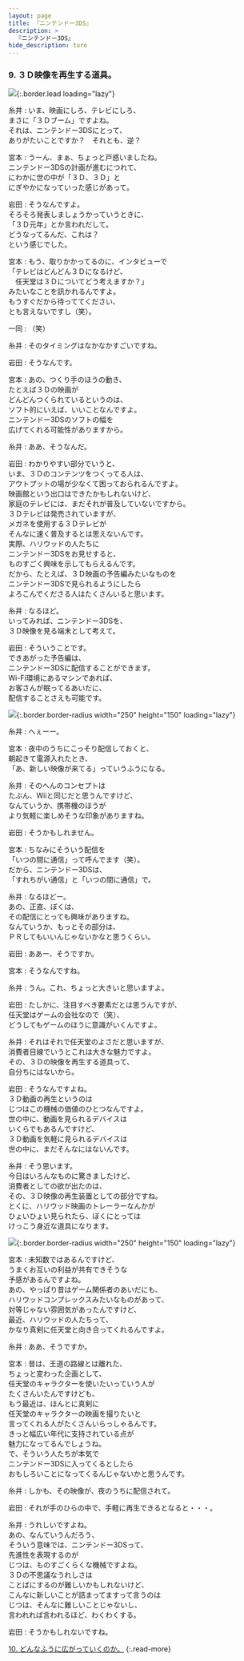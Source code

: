```yaml
---
layout: page
title: 『ニンテンドー3DS』
description: >
  『ニンテンドー3DS』
hide_description: ture
---
```


### 9. ３Ｄ映像を再生する道具。

![](/interviews/jp/3ds/hardware/vol1/img/mainvisual9.jpg){:.border.lead loading="lazy"}

糸井
: いま、映画にしろ、テレビにしろ、<br>まさに「３Ｄブーム」ですよね。<br>それは、ニンテンドー3DSにとって、<br>ありがたいことですか？　それとも、逆？

宮本
: うーん、まぁ、ちょっと戸惑いましたね。<br>ニンテンドー3DSの計画が進むにつれて、<br>にわかに世の中が「３Ｄ、３Ｄ」と<br>にぎやかになっていった感じがあって。

岩田
: そうなんですよ。<br>そろそろ発表しましょうかっていうときに、<br>「３Ｄ元年」とか言われだして。<br>どうなってるんだ、これは？<br>という感じでした。

宮本
: もう、取りかかってるのに、インタビューで<br>「テレビはどんどん３Ｄになるけど、<br>　任天堂は３Ｄについてどう考えますか？」<br>みたいなことを訊かれるんですよ。<br>もうすぐだから待っててください、<br>とも言えないですし（笑）。

一同
: （笑）

糸井
: そのタイミングはなかなかすごいですね。

岩田
: そうなんです。

宮本
: あの、つくり手のほうの動き、<br>たとえば３Ｄの映画が<br>どんどんつくられているというのは、<br>ソフト的にいえば、いいことなんですよ。<br>ニンテンドー3DSのソフトの幅を<br>広げてくれる可能性がありますから。

糸井
: ああ、そうなんだ。

岩田
: わかりやすい部分でいうと、<br>いま、３Ｄのコンテンツをつくってる人は、<br>アウトプットの場が少なくて困っておられるんですよ。<br>映画館という出口はできたかもしれないけど、<br>家庭のテレビには、まだそれが普及していないですから。<br>３Ｄテレビは発売されていますが、<br>メガネを使用する３Ｄテレビが<br>そんなに速く普及するとは思えないんです。<br>実際、ハリウッドの人たちに<br>ニンテンドー3DSをお見せすると、<br>ものすごく興味を示してもらえるんです。<br>だから、たとえば、３Ｄ映画の予告編みたいなものを<br>ニンテンドー3DSで見られるようにしたら<br>よろこんでくださる人はたくさんいると思います。

糸井
: なるほど。<br>いってみれば、ニンテンドー3DSを、<br>３Ｄ映像を見る端末として考えて。

岩田
: そういうことです。<br>できあがった予告編は、<br>ニンテンドー3DSに配信することができます。<br>Wi-Fi環境にあるマシンであれば、<br>お客さんが眠ってるあいだに、<br>配信することさえも可能です。

![](/interviews/jp/3ds/hardware/vol1/img/photo26.jpg){:.border.border-radius width="250" height="150"  loading="lazy"}

糸井
: へぇーー。

宮本
: 夜中のうちにこっそり配信しておくと、<br>朝起きて電源入れたとき、<br>「あ、新しい映像が来てる」っていうふうになる。

糸井
: そのへんのコンセプトは<br>たぶん、Wiiと同じだと思うんですけど、<br>なんていうか、携帯機のほうが<br>より気軽に楽しめそうな印象がありますね。

岩田
: そうかもしれません。

宮本
: ちなみにそういう配信を<br>「いつの間に通信」って呼んでます（笑）。<br>だから、ニンテンドー3DSは、<br>「すれちがい通信」と「いつの間に通信」で。

糸井
: なるほどー。<br>あの、正直、ぼくは、<br>その配信にとっても興味がありますね。<br>なんていうか、もっとその部分は、<br>ＰＲしてもいいんじゃないかなと思うくらい。

岩田
: ああー、そうですか。

宮本
: そうなんですね。

糸井
: うん。これ、ちょっと大きいと思いますよ。

岩田
: たしかに、注目すべき要素だとは思うんですが、<br>任天堂はゲームの会社なので（笑）、<br>どうしてもゲームのほうに意識がいくんですよ。

糸井
: それはそれで任天堂のよさだと思いますが、<br>消費者目線でいうとこれは大きな魅力ですよ。<br>その、３Ｄの映像を再生する道具って、<br>自分ちにはないから。

岩田
: そうなんですよね。<br>３Ｄ動画の再生というのは<br>じつはこの機械の価値のひとつなんですよ。<br>世の中に、動画を見られるデバイスは<br>いくらでもあるんですけど、<br>３Ｄ動画を気軽に見られるデバイスは<br>世の中に、まだそんなにはないんです。

糸井
: そう思います。<br>今日はいろんなものに驚きましたけど、<br>消費者としての欲が出たのは、<br>その、３Ｄ映像の再生装置としての部分ですね。<br>とくに、ハリウッド映画のトレーラーなんかが<br>ひょいひょい見られたら、ぼくにとっては<br>けっこう身近な道具になります。

![](/interviews/jp/3ds/hardware/vol1/img/photo27.jpg){:.border.border-radius width="250" height="150"  loading="lazy"}

宮本
: 未知数ではあるんですけど、<br>うまくお互いの利益が共有できそうな<br>予感があるんですよね。<br>あの、やっぱり昔はゲーム関係者のあいだにも、<br>ハリウッドコンプレックスみたいなものがあって、<br>対等じゃない雰囲気があったんですけど、<br>最近、ハリウッドの人たちって、<br>かなり真剣に任天堂と向き合ってくれるんですよ。

糸井
: ああ、そうですか。

宮本
: 昔は、王道の路線とは離れた、<br>ちょっと変わった企画として、<br>任天堂のキャラクターを使いたいっていう人が<br>たくさんいたんですけども、<br>もう最近は、ほんとに真剣に<br>任天堂のキャラクターの映画を撮りたいと<br>言ってくれる人がたくさんいらっしゃるんです。<br>きっと幅広い年代に支持されている点が<br>魅力になってるんでしょうね。<br>で、そういう人たちが本気で<br>ニンテンドー3DSに入ってくるとしたら<br>おもしろいことになってくるんじゃないかと思うんです。

糸井
: しかも、その映像が、夜のうちに配信されて。

岩田
: それが手のひらの中で、手軽に再生できるとなると・・・。

糸井
: うれしいですよね。<br>あの、なんていうんだろう、<br>そういう意味では、ニンテンドー3DSって、<br>先進性を表現するのが<br>じつは、ものすごくらくな機械ですよね。<br>３Ｄの不思議なうれしさは<br>ことばにするのが難しいかもしれないけど、<br>こんなに新しいことが詰まってますって言うのは<br>じつは、そんなに難しいことじゃないし、<br>言われれば言われるほど、わくわくする。

岩田
: そうかもしれないですね。



[10. どんなふうに広がっていくのか。](10.md)
{:.read-more}

